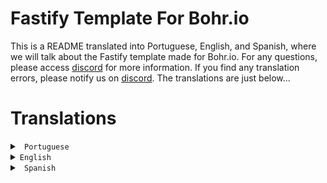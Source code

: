 # Fastify Template For Bohr.io

This is a README translated into Portuguese, English, and Spanish, where we will talk about the Fastify template made for Bohr.io. For any questions, please access [discord]() for more information. If you find any translation errors, please notify us on [discord](). The translations are just below...

# Translations

<details>
<summary>
  <code> Portuguese</code>
</summary>

# O que é o Fastify?

O Fastify é um framework web focado em proporcionar uma melhor qualidade e experiência aos desenvolvedores com o mínimo de sobrecarga. O Fastify foi inspirado em Hapi, Express e outros. Caso queira saber mais sobre o fastify, recomendo consultar a [documentação](https://fastify.dev/docs/latest/) para saber de mais detalhes sobre esse framework.

## Para que serve este template?

Neste projeto, você encontrará um modelo criado para oferecer aos desenvolvedores uma base para iniciar o desenvolvimento de suas aplicações com o Fastify no Bohr.io. Pensando em atender às necessidades desses desenvolvedores, este template foi iniciado. No entanto, este template pode sofrer alterações em futuras atualizações.

## Como iniciar o projeto?

Comece a inicialização do seu projeto a partir daqui...

Ao desenvolver, recomendamos que você utilize o seguinte comando:

```sh
cd ./api/core && npm run dev
```

Para construir o arquivo principal, onde todos os builds serão armazenados, digite o seguinte comando:

```sh
cd ./api/core && npm run build
```

Observação: Este arquivo será armazenado na pasta `./dist/serve.js`.

Para iniciar o projeto, utilize o seguinte comando:

```sh
cd ./api/core && npm run start
```

## Como funcionam as Rotas neste projeto

No Bohr.io, já está definida uma rota padrão para as APIs, que é `/api`. Atualmente, não é possível modificar a rota padrão das APIs implementadas no Bohr.io, portanto, tudo começa na rota `/api` - esta é a sua rota principal.

Observação: Se você definiu o código desta maneira...

```ts
app.get('/api', (request: FastifyRequest, reply: FastifyReply) => {
  return { Exemplo: "Olá, mundo!" }
})
```

A rota será `/api/api`, como mencionado anteriormente, a rota principal é `/api`, então neste modelo, seria mais adequado usar `/` em vez de `/api`.

Feito para o [Bohr.io](https://bohr.io)
</details>

<details>
<summary>
  <code>English</code>
</summary>

# What is Fastify?

Fastify is a web framework focused on providing a better quality and experience for developers with minimal overhead. Fastify was inspired by Hapi, Express, and others. If you want to learn more about Fastify, I recommend checking out the [documentation](https://fastify.dev/docs/latest/) for more details about this framework.

## What is the purpose of this template?

In this project, you will find a template created to give developers a foundation to start their application development with Fastify on Bohr.io. With the aim of meeting the needs of these developers, this template was initiated. However, this template may undergo changes in future updates.

## How to start the project?

Begin the initialization of your project from here...

When developing, we recommend using the following command:

```sh
cd ./api/core && npm run dev
```

To build the main file where all builds will be stored, enter the following command:

```sh
cd ./api/core && npm run build
```

Note: This file will be stored in the `./dist/serve.js` folder.

To start the project, use the following command:

```sh
cd ./api/core && npm run start
```

## How do routes work in this project?

In Bohr.io, a default route for APIs is already defined, which is `/api`. Currently, it is not possible to modify the default route of APIs implemented on Bohr.io, so everything starts at the `/api` route - this is your main route.

Note: If you have defined the code like this...

```ts
app.get('/api', (request: FastifyRequest, reply: FastifyReply) => {
  return { Example: "Hello, world!" }
})
```

The route will be `/api/api`, as mentioned earlier, the main route is `/api`, so in this template, it would be more appropriate to use `/` instead of `/api`.

Made for [Bohr.io](https://bohr.io)
</summary>
</details>

<details>
<summary>
  <code> Spanish </code>
</summary>

Aquí tienes la traducción del texto proporcionado al español:

# ¿Qué es Fastify?

Fastify es un marco web enfocado en proporcionar una mejor calidad y experiencia para los desarrolladores con una sobrecarga mínima. Fastify se inspiró en Hapi, Express y otros. Si deseas obtener más información sobre Fastify, te recomiendo consultar la [documentación](https://fastify.dev/docs/latest/) para obtener más detalles sobre este marco.

## ¿Cuál es el propósito de esta plantilla?

En este proyecto, encontrarás una plantilla creada para brindar a los desarrolladores una base para comenzar el desarrollo de sus aplicaciones con Fastify en Bohr.io. Con el objetivo de satisfacer las necesidades de estos desarrolladores, se inició esta plantilla. Sin embargo, esta plantilla puede sufrir cambios en futuras actualizaciones.

## ¿Cómo iniciar el proyecto?

Comienza la inicialización de tu proyecto desde aquí...

Al desarrollar, recomendamos usar el siguiente comando:

```sh
cd ./api/core && npm run dev
```

Para construir el archivo principal donde se almacenarán todas las compilaciones, ingresa el siguiente comando:

```sh
cd ./api/core && npm run build
```

Nota: Este archivo se almacenará en la carpeta `./dist/serve.js`.

Para iniciar el proyecto, utiliza el siguiente comando:

```sh
cd ./api/core && npm run start
```

## ¿Cómo funcionan las rutas en este proyecto?

En Bohr.io, ya se ha definido una ruta predeterminada para las API, que es `/api`. Actualmente, no es posible modificar la ruta predeterminada de las API implementadas en Bohr.io, por lo que todo comienza en la ruta `/api`, que es tu ruta principal.

Nota: Si has definido el código de esta manera...

```ts
app.get('/api', (solicitud: FastifyRequest, respuesta: FastifyReply) => {
  return { Ejemplo: "¡Hola, mundo!" }
})
```

La ruta será `/api/api`, como se mencionó anteriormente, la ruta principal es `/api`, por lo que en esta plantilla sería más apropiado usar `/` en lugar de `/api`.

Hecho para [Bohr.io](https://bohr.io).

</details>
